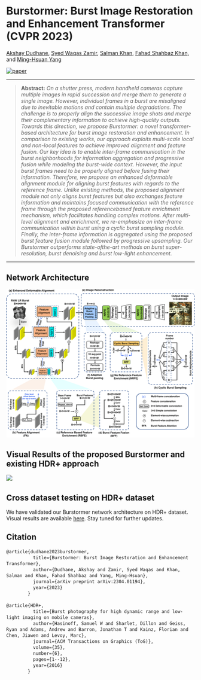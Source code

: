 # Burstormer: Burst Image Restoration and Enhancement Transformer (CVPR 2023)

[Akshay Dudhane](https://scholar.google.com/citations?hl=en), [Syed Waqas Zamir](https://scholar.google.es/citations?user=WNGPkVQAAAAJ&hl=en), [Salman Khan](https://salman-h-khan.github.io/), [Fahad Shahbaz Khan](https://scholar.google.es/citations?user=zvaeYnUAAAAJ&hl=en), and [Ming-Hsuan Yang](https://scholar.google.com/citations?user=p9-ohHsAAAAJ&hl=en)

[![paper](https://img.shields.io/badge/arXiv-Paper-<COLOR>.svg)](https://arxiv.org/pdf/2304.01194.pdf)


<hr />

> **Abstract:** *On a shutter press, modern handheld cameras capture multiple images in rapid succession and merge them to generate a single image. However, individual frames in a burst are misaligned due to inevitable motions and contain multiple degradations. The challenge is to properly align the
successive image shots and merge their complimentary information to achieve high-quality outputs. Towards this direction, we propose Burstormer: a novel
transformer-based architecture for burst image restoration and enhancement. In comparison to existing works, our approach exploits multi-scale local and non-local features to achieve improved alignment and feature fusion. Our key idea is to enable inter-frame communication in the burst neighborhoods for information aggregation and progressive fusion while modeling the burst-wide context. However, the input burst frames need to be properly aligned before fusing their information. Therefore, we propose an enhanced deformable alignment module for aligning burst features with regards to the reference frame. Unlike existing methods, the proposed alignment module not only aligns burst features but also exchanges feature information and maintains focused communication with the reference frame through the proposed referencebased feature enrichment mechanism, which facilitates handling complex motions. After multi-level alignment and enrichment, we re-emphasize on inter-frame communication within burst using a cyclic burst sampling module. Finally, the inter-frame information is aggregated using the proposed burst feature fusion module followed by progressive upsampling. Our Burstormer outperforms state-ofthe-art methods on burst super-resolution, burst denoising and burst low-light enhancement.*
<hr />

## Network Architecture

<img src = '../block_diagram.png'>

## Visual Results of the proposed Burstormer and existing HDR+ approach

<img src = 'visual_rsults.png'>


## Cross dataset testing on HDR+ dataset

We have validated our Burstormer network architecture on HDR+ dataset. Visual results are available [here](https://mbzuaiac-my.sharepoint.com/:f:/g/personal/akshay_dudhane_mbzuai_ac_ae/EvpXnSs8S_ZGrnNl0AlQ3AcBUA97tyAmMGzelAnsPVmVsA?e=1vnzbX).
            Stay tuned for further updates.

## Citation
            
    @article{dudhane2023burstormer,
              title={Burstormer: Burst Image Restoration and Enhancement Transformer},
              author={Dudhane, Akshay and Zamir, Syed Waqas and Khan, Salman and Khan, Fahad Shahbaz and Yang, Ming-Hsuan},
              journal={arXiv preprint arXiv:2304.01194},
              year={2023}
            }
            
    @article{HDR+,
              title={Burst photography for high dynamic range and low-light imaging on mobile cameras},
              author={Hasinoff, Samuel W and Sharlet, Dillon and Geiss, Ryan and Adams, Andrew and Barron, Jonathan T and Kainz, Florian and Chen, Jiawen and Levoy, Marc},
              journal={ACM Transactions on Graphics (ToG)},
              volume={35},
              number={6},
              pages={1--12},
              year={2016}
            }
            
